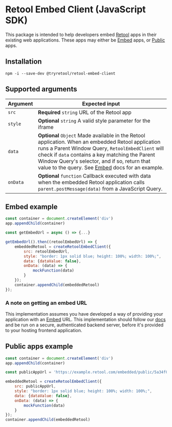 # Retool Embed Client (JavaScript SDK)

This package is intended to help developers embed [Retool]() apps in their existing web applications. These apps may either be [Embed](https://docs.retool.com/apps/external/quickstarts/embed) apps, or [Public](https://docs.retool.com/apps/web/guides/embed-apps) apps. 

## Installation

`npm -i --save-dev @tryretool/retool-embed-client`


## Supported arguments

| Argument    | Expected input |
|-------------|----------------|
| `src`       | **Required** `string` URL of the Retool app |
| `style`     | **Optional** `string` A valid style parameter for the iframe | 
| `data`      | **Optional** `Object` Made available in the Retool application. When an embedded Retool application runs a Parent Window Query, `RetoolEmbedClient` will check if `data` contains a key matching the Parent Window Query's selector, and if so, return that value to the query. See [Embed]() docs for an example. |
| `onData`    | **Optional** `function` Callback executed with data when the embedded Retool application calls `parent.postMessage(data)` from a JavaScript Query. | 

## Embed example

```JavaScript
const container = document.createElement('div')
app.appendChild(container)

const getEmbedUrl = async () => {...}

getEmbedUrl().then((retoolEmbedUrl) => {
    embeddedRetool = createRetoolEmbedClient({
        src: retoolEmbedUrl,
        style: "border: 1px solid blue; height: 100%; width: 100%;",
        data: {dataValue: false},
        onData: (data) => {
            mockFunction(data)
        }
    });
    container.appendChild(embeddedRetool)
});
```

### A note on getting an embed URL 

This implementation assumes you have developed a way of providing your application with an [Embed](https://docs.retool.com/apps/external/quickstarts/embed) URL. This implementation should follow our [docs](https://docs.retool.com/apps/external/quickstarts/embed#3-create-an-embed-url) and be run on a secure, authenticated backend server, before it's provided to your hosting frontend application. 

## Public apps example

```JavaScript
const container = document.createElement('div')
app.appendChild(container)

const publicAppUrl = 'https://example.retool.com/embedded/public/5a34f0e4-1e19-45bd-9d0f-9612d42eed17'

embeddedRetool = createRetoolEmbedClient({
    src: publicAppUrl,
    style: "border: 1px solid blue; height: 100%; width: 100%;",
    data: {dataValue: false},
    onData: (data) => {
        mockFunction(data)
    }
});
container.appendChild(embeddedRetool)
```


